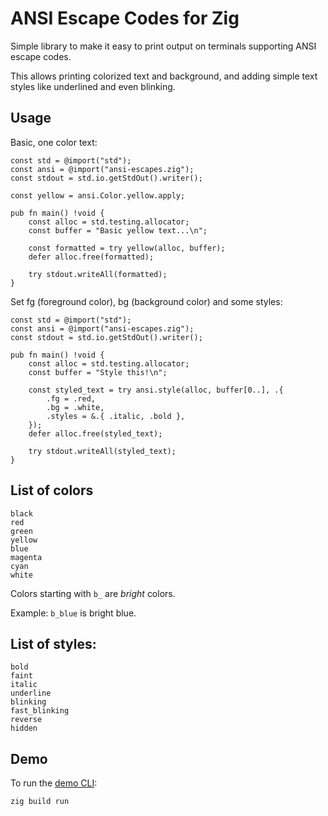 # ANSI Escape Codes for Zig

Simple library to make it easy to print output on terminals supporting ANSI escape codes.

This allows printing colorized text and background, and adding simple text styles like underlined and even blinking.

## Usage

Basic, one color text:

```zig
const std = @import("std");
const ansi = @import("ansi-escapes.zig");
const stdout = std.io.getStdOut().writer();

const yellow = ansi.Color.yellow.apply;

pub fn main() !void {
    const alloc = std.testing.allocator;
    const buffer = "Basic yellow text...\n";

    const formatted = try yellow(alloc, buffer);
    defer alloc.free(formatted);
    
    try stdout.writeAll(formatted);
}
```

Set fg (foreground color), bg (background color) and some styles:

```zig
const std = @import("std");
const ansi = @import("ansi-escapes.zig");
const stdout = std.io.getStdOut().writer();

pub fn main() !void {
    const alloc = std.testing.allocator;
    const buffer = "Style this!\n";

    const styled_text = try ansi.style(alloc, buffer[0..], .{
        .fg = .red,
        .bg = .white,
        .styles = &.{ .italic, .bold },
    });
    defer alloc.free(styled_text);

    try stdout.writeAll(styled_text);
}
```

## List of colors

```
black
red
green
yellow
blue
magenta
cyan
white
```

Colors starting with `b_` are _bright_ colors.

Example: `b_blue` is bright blue.

## List of styles:

```
bold
faint
italic
underline
blinking
fast_blinking
reverse
hidden
```

## Demo

To run the [demo CLI](src/example-simple-cli.zig):

```bash
zig build run
```
